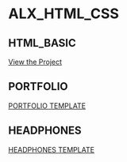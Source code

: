 # ALX_HTML_CSS
## HTML_BASIC 
[View the Project](https://Mohammad-Echaary.github.io/alx_html_css/html_basic/index.html)
## PORTFOLIO
[PORTFOLIO TEMPLATE](https://www.example.com/my%20great%20page)
## HEADPHONES
[HEADPHONES TEMPLATE](https://www.example.com/my%20great%20page)

